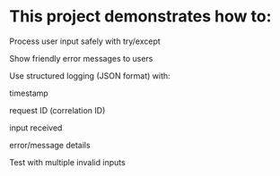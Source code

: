 # This project demonstrates how to:

Process user input safely with try/except

Show friendly error messages to users

Use structured logging (JSON format) with:

timestamp

request ID (correlation ID)

input received

error/message details

Test with multiple invalid inputs